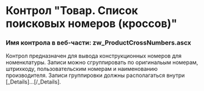 ﻿---
description: 2.4.9.1
---
# Контрол "Товар. Список поисковых номеров (кроссов)"
### Имя контрола в веб-части: zw_ProductCrossNumbers.ascx
Контрол предназначен для вывода конструкционных номеров для номенклатуры. Записи можно сгруппировать по оригинальым номерам, штрихкоду, пользовательским номерам и наименованию производителя. 
Записи группировки должны располагаться внутри [_Details]...[/_Details].
